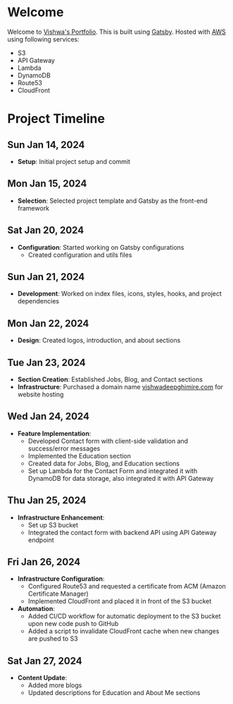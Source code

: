 # Welcome
Welcome to [Vishwa's Portfolio](https://vishwadeepghimire.com/). This is built using [Gatsby](https://www.gatsbyjs.com/). Hosted with [AWS](aws.amazon.com) using following services:

- S3
- API Gateway
- Lambda
- DynamoDB
- Route53
- CloudFront

# Project Timeline

## Sun Jan 14, 2024
- **Setup**: Initial project setup and commit

## Mon Jan 15, 2024
- **Selection**: Selected project template and Gatsby as the front-end framework

## Sat Jan 20, 2024
- **Configuration**: Started working on Gatsby configurations
  - Created configuration and utils files

## Sun Jan 21, 2024
- **Development**: Worked on index files, icons, styles, hooks, and project dependencies

## Mon Jan 22, 2024
- **Design**: Created logos, introduction, and about sections

## Tue Jan 23, 2024
- **Section Creation**: Established Jobs, Blog, and Contact sections
- **Infrastructure**: Purchased a domain name [vishwadeepghimire.com](https://vishwadeepghimire.com/) for website hosting

## Wed Jan 24, 2024
- **Feature Implementation**:
  - Developed Contact form with client-side validation and success/error messages
  - Implemented the Education section
  - Created data for Jobs, Blog, and Education sections
  - Set up Lambda for the Contact Form and integrated it with DynamoDB for data storage, also integrated it with API Gateway

## Thu Jan 25, 2024
- **Infrastructure Enhancement**:
  - Set up S3 bucket
  - Integrated the contact form with backend API using API Gateway endpoint

## Fri Jan 26, 2024
- **Infrastructure Configuration**:
  - Configured Route53 and requested a certificate from ACM (Amazon Certificate Manager)
  - Implemented CloudFront and placed it in front of the S3 bucket
- **Automation**:
  - Added CI/CD workflow for automatic deployment to the S3 bucket upon new code push to GitHub
  - Added a script to invalidate CloudFront cache when new changes are pushed to S3

## Sat Jan 27, 2024
- **Content Update**:
  - Added more blogs
  - Updated descriptions for Education and About Me sections

